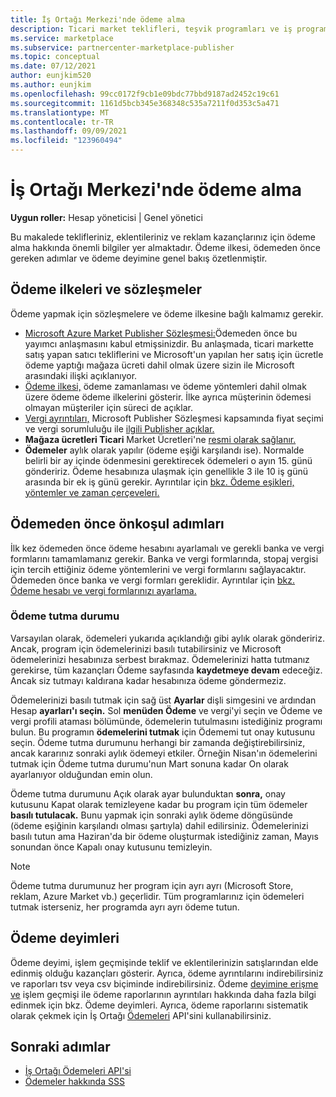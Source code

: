 ```yaml
---
title: İş Ortağı Merkezi'nde ödeme alma
description: Ticari market teklifleri, teşvik programları ve iş programı aracılığıyla Microsoft iş ortağı olarak kazançlar için ödeme alma hakkında Bulut Çözümü Sağlayıcısı öğrenin. Ödeme ilkesi, ödeme tutma durumu ve ödeme deyimlerini içerir.
ms.service: marketplace
ms.subservice: partnercenter-marketplace-publisher
ms.topic: conceptual
ms.date: 07/12/2021
author: eunjkim520
ms.author: eunjkim
ms.openlocfilehash: 99cc0172f9cb1e09bdc77bbd9187ad2452c19c61
ms.sourcegitcommit: 1161d5bcb345e368348c535a7211f0d353c5a471
ms.translationtype: MT
ms.contentlocale: tr-TR
ms.lasthandoff: 09/09/2021
ms.locfileid: "123960494"
---
```

# <a name="getting-paid-in-partner-center"></a>İş Ortağı Merkezi'nde ödeme alma

**Uygun roller:** Hesap yöneticisi | Genel yönetici

Bu makalede teklifleriniz, eklentileriniz ve reklam kazançlarınız için ödeme alma hakkında önemli bilgiler yer almaktadır. Ödeme ilkesi, ödemeden önce gereken adımlar ve ödeme deyimine genel bakış özetlenmiştir.

## <a name="payout-policies-and-agreements"></a>Ödeme ilkeleri ve sözleşmeler

Ödeme yapmak için sözleşmelere ve ödeme ilkesine bağlı kalmamız gerekir.

- [Microsoft Azure Market Publisher Sözleşmesi:](/legal/marketplace/msft-publisher-agreement)Ödemeden önce bu yayımcı anlaşmasını kabul etmişsinizdir. Bu anlaşmada, ticari markette satış yapan satıcı tekliflerini ve Microsoft'un yapılan her satış için ücretle ödeme yaptığı mağaza ücreti dahil olmak üzere sizin ile Microsoft arasındaki ilişki açıklanıyor.
- [Ödeme ilkesi,](payout-policy-details.md) ödeme zamanlaması ve ödeme yöntemleri dahil olmak üzere ödeme ödeme ilkelerini gösterir. İlke ayrıca müşterinin ödemesi olmayan müşteriler için süreci de açıklar.
- [Vergi ayrıntıları,](tax-details-marketplace.md) Microsoft Publisher Sözleşmesi kapsamında fiyat seçimi ve vergi sorumluluğu ile [ilgili Publisher açıklar.](/legal/marketplace/msft-publisher-agreement)
- **Mağaza ücretleri Ticari** Market Ücretleri'ne [resmi olarak sağlanır.](/azure/marketplace/marketplace-commercial-transaction-capabilities-and-considerations)
- **Ödemeler** aylık olarak yapılır (ödeme eşiği karşılandı ise). Normalde belirli bir ay içinde ödenmesini gerektirecek ödemeleri o ayın 15. günü göndeririz. Ödeme hesabınıza ulaşmak için genellikle 3 ile 10 iş günü arasında bir ek iş günü gerekir. Ayrıntılar için [bkz. Ödeme eşikleri, yöntemler ve zaman çerçeveleri.](payment-thresholds-methods-timeframes.md)

## <a name="prerequisite-steps-before-getting-paid"></a>Ödemeden önce önkoşul adımları

İlk kez ödemeden önce ödeme hesabını ayarlamalı ve gerekli banka ve vergi formlarını tamamlamanız gerekir. Banka ve vergi formlarında, stopaj vergisi için tercih ettiğiniz ödeme yöntemlerini ve vergi formlarını sağlayacaktır. Ödemeden önce banka ve vergi formları gereklidir. Ayrıntılar için [bkz. Ödeme hesabı ve vergi formlarınızı ayarlama.](set-up-your-payout-account.md)

### <a name="payout-hold-status"></a>Ödeme tutma durumu

Varsayılan olarak, ödemeleri yukarıda açıklandığı gibi aylık olarak göndeririz. Ancak, program için ödemelerinizi basılı tutabilirsiniz ve Microsoft ödemelerinizi hesabınıza serbest bırakmaz. Ödemelerinizi hatta tutmanız gerekirse, tüm kazançları Ödeme sayfasında **kaydetmeye devam** edeceğiz. Ancak siz tutmayı kaldırana kadar hesabınıza ödeme göndermeziz.

Ödemelerinizi basılı tutmak için sağ üst **Ayarlar** dişli simgesini ve ardından Hesap **ayarları'ı seçin.** Sol **menüden Ödeme** ve vergi'yi  seçin ve Ödeme ve vergi profili ataması bölümünde, ödemelerin tutulmasını istediğiniz programı bulun. Bu programın **ödemelerini tutmak** için Ödememi tut onay kutusunu seçin. Ödeme tutma durumunu herhangi bir zamanda değiştirebilirsiniz, ancak kararınız sonraki aylık ödemeyi etkiler. Örneğin Nisan'ın ödemelerini tutmak için Ödeme tutma durumu'nun Mart sonuna  kadar On olarak ayarlanıyor olduğundan emin olun.

Ödeme tutma durumunu Açık olarak ayar bulunduktan **sonra,** onay kutusunu Kapat olarak temizleyene kadar bu program için tüm ödemeler **basılı tutulacak.** Bunu yapmak için sonraki aylık ödeme döngüsünde (ödeme eşiğinin karşılandı olması şartıyla) dahil edilirsiniz. Ödemelerinizi basılı tutun ama Haziran'da bir ödeme oluşturmak istediğiniz zaman, Mayıs sonundan  önce Kapalı onay kutusunu temizleyin.

>[!Note]
> Ödeme tutma durumunuz her program için ayrı ayrı (Microsoft Store, reklam, Azure Market vb.) geçerlidir. Tüm programlarınız için ödemeleri tutmak isterseniz, her programda ayrı ayrı ödeme tutun.

## <a name="payout-statements"></a>Ödeme deyimleri

Ödeme deyimi, işlem geçmişinde teklif ve eklentilerinizin satışlarından elde edinmiş olduğu kazançları gösterir. Ayrıca, ödeme ayrıntılarını indirebilirsiniz ve raporları tsv veya csv biçiminde indirebilirsiniz. Ödeme [deyimine erişme ve](payout-statement.md) işlem geçmişi ile ödeme raporlarının ayrıntıları hakkında daha fazla bilgi edinmek için bkz. Ödeme deyimleri. Ayrıca, ödeme raporlarını sistematik olarak çekmek için İş Ortağı [Ödemeleri](https://apidocs.microsoft.com/services/partnerpayouts) API'sini kullanabilirsiniz.

## <a name="next-steps"></a>Sonraki adımlar

- [İş Ortağı Ödemeleri API'si](https://apidocs.microsoft.com/services/partnerpayouts)
- [Ödemeler hakkında SSS](payout-faq.yml)
